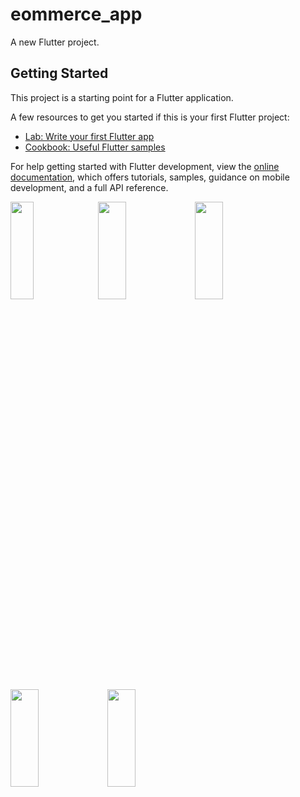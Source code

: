 # eommerce_app

A new Flutter project.

## Getting Started

This project is a starting point for a Flutter application.

A few resources to get you started if this is your first Flutter project:

- [Lab: Write your first Flutter app](https://docs.flutter.dev/get-started/codelab)
- [Cookbook: Useful Flutter samples](https://docs.flutter.dev/cookbook)

For help getting started with Flutter development, view the
[online documentation](https://docs.flutter.dev/), which offers tutorials,
samples, guidance on mobile development, and a full API reference.
<p>
  <img src = "https://github.com/Shalu6634/eommerce_app/assets/149373622/32965e29-19b3-4394-9770-c4a047c48a33" width = 27%  height = 20%>
   <img src = "https://github.com/Shalu6634/eommerce_app/assets/149373622/642803b5-9bf3-4533-97f6-b6ec78c69f91" width = 30%  height = 20%>
     <img src = "https://github.com/Shalu6634/eommerce_app/assets/149373622/63d23ff6-b93d-4d10-95ca-31c6d15c69e2" width = 30%  height = 20%>
     <img src ="https://github.com/Shalu6634/eommerce_app/assets/149373622/42dfde8a-3e0c-4439-904d-77c3435e308b " width = 30%  height = 20%>
  <img src ="https://github.com/Shalu6634/eommerce_app/assets/149373622/dc3e869a-da63-4352-879c-45766cf9ea1a " width = 30%  height = 20%>

</p>
